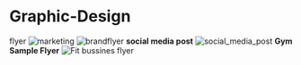 # Graphic-Design
flyer
![marketing](https://user-images.githubusercontent.com/78899323/124571874-cdc16980-de65-11eb-91fd-a1d71e0a233d.jpg)
![brandflyer](https://user-images.githubusercontent.com/78899323/124855388-80104280-dfc6-11eb-827c-32c716a0509d.jpg)
<Strong style="font-size:14px;">social media post</Strong>
![social_media_post](https://user-images.githubusercontent.com/78899323/125010652-8f55c580-e084-11eb-8c2f-fd5da61a40c0.jpg)
<Strong>Gym Sample Flyer</Strong>
![Fit bussines flyer](https://user-images.githubusercontent.com/78899323/125009866-01c5a600-e083-11eb-8c0b-4dcb639b1dd5.jpg)

